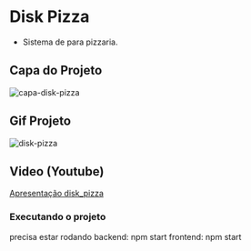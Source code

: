 # Disk Pizza
- Sistema de para pizzaria.

## Capa do Projeto
![capa-disk-pizza](https://github.com/WagnerTerry/moto-pecas/blob/main/src/assets/capa-moto-pecas.png)

## Gif Projeto
![disk-pizza](https://github.com/WagnerTerry/moto-pecas/blob/main/src/assets/moto-pecas.gif)

## Video (Youtube)
[Apresentação disk_pizza](https://www.youtube.com/watch?v=Nk0rEzvRkyk&ab_channel=WagnerTerry)

### Executando o projeto
precisa estar rodando
backend: npm start
frontend: npm start